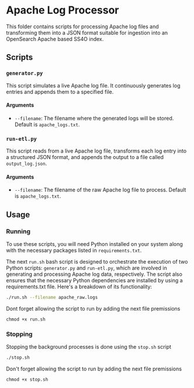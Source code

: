 # Apache Log Processor

This folder contains scripts for processing Apache log files and transforming them into a JSON format suitable for ingestion into an OpenSearch Apache based SS4O index.

## Scripts

### `generator.py`

This script simulates a live Apache log file. It continuously generates log entries and appends them to a specified file.

#### Arguments

- `--filename`: The filename where the generated logs will be stored. Default is `apache_logs.txt`.

### `run-etl.py`

This script reads from a live Apache log file, transforms each log entry into a structured JSON format, and appends the output to a file called `output_log.json`.

#### Arguments

- `--filename`: The filename of the raw Apache log file to process. Default is `apache_logs.txt`.

## Usage

### Running
To use these scripts, you will need Python installed on your system along with the necessary packages listed in `requirements.txt`.

The next `run.sh` bash script is designed to orchestrate the execution of two Python scripts: `generator.py` and `run-etl.py`, which are involved in generating and processing Apache log data, respectively.
The script also ensures that the necessary Python dependencies are installed by using a requirements.txt file. Here's a breakdown of its functionality:

```bash
./run.sh --filename apache_raw.logs
```
Dont forget allowing the script to run by adding the next file premissions

```text
chmod +x run.sh
```

### Stopping

Stopping the background processes is done using the `stop.sh` script

```bash
./stop.sh 
```

Don't forget allowing the script to run by adding the next file premissions

```text
chmod +x stop.sh
```